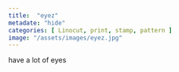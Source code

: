 ```yaml
---
title:  "eyez"
metadate: "hide"
categories: [ Linocut, print, stamp, pattern ]
image: "/assets/images/eyez.jpg"
---
```

have a lot of eyes